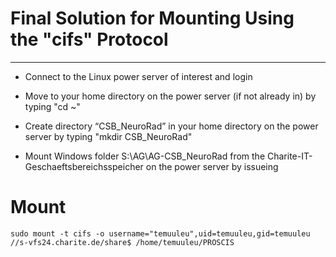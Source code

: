 # Final Solution for Mounting Using the "cifs" Protocol
-----------------------------------------------------------------------------------------

-	Connect to the Linux power server of interest and login

- 	Move to your home directory on the power server (if not already in) by typing "cd ~"

-	Create directory “CSB_NeuroRad” in your home directory on the power server by typing "mkdir CSB_NeuroRad"

-	Mount Windows folder S:\AG\AG-CSB_NeuroRad from the Charite-IT-Geschaeftsbereichsspeicher on the power server by issueing

# Mount
`sudo mount -t cifs -o username="temuuleu",uid=temuuleu,gid=temuuleu //s-vfs24.charite.de/share$ /home/temuuleu/PROSCIS`

